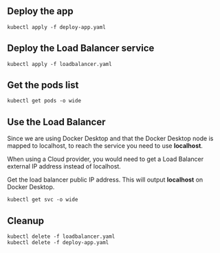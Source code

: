 

## Deploy the app

    kubectl apply -f deploy-app.yaml

## Deploy the Load Balancer service

    kubectl apply -f loadbalancer.yaml

## Get the pods list

    kubectl get pods -o wide

## Use the Load Balancer

Since we are using Docker Desktop and that the Docker Desktop node is mapped to localhost, to reach the service you need to use **localhost**.

When using a Cloud provider, you would need to get a Load Balancer external IP address instead of localhost.

Get the load balancer public IP address. This will output **localhost** on Docker Desktop.

    kubectl get svc -o wide

## Cleanup

    kubectl delete -f loadbalancer.yaml
    kubectl delete -f deploy-app.yaml
